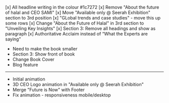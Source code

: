 [x] All headline writing in the colour #1c7272
[x] Remove "About the future of halal and CEO SAMI"
[x] Move "Available only @ Seerah Exhibition" section to 3rd position
[x] "GLobal trends and case studies" - move this up some rows
[x] Change "About the Future of Halal" in 3rd section to "Unveiling Key Insights"
[x] Section 3: Remove all headings and show as paragraph
[x] Authoritative Acclaim instead of “What the Experts are saying”
- Need to make the book smaller
- Section 3: Show front of book
- Change Book Cover
- Blog feature

-------------------------------------------------------------------------

- Initial animation
- 3D CEO Logo animation in "Available only @ Seerah Exhibition"
- Merge "Future is Now" with Footer
- Fix animation - responsiveness mobile/desktop